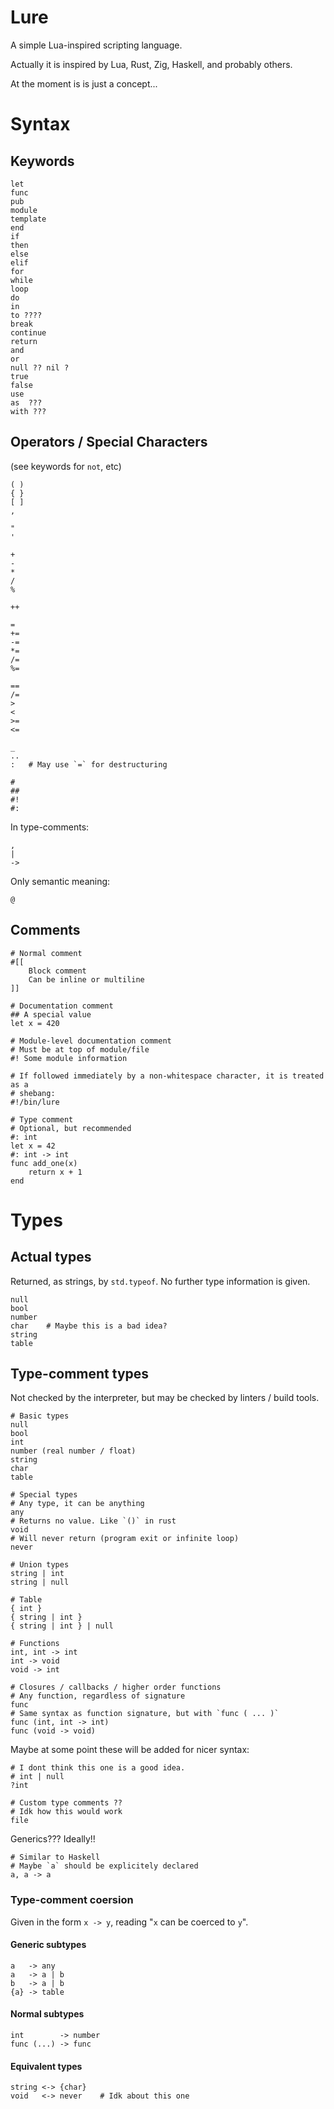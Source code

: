 # Lure

A simple Lua-inspired scripting language.

Actually it is inspired by Lua, Rust, Zig, Haskell, and probably others.

At the moment is is just a concept...

# Syntax

## Keywords

```
let
func
pub
module
template
end
if
then
else
elif
for
while
loop
do
in
to ????
break
continue
return
and
or
null ?? nil ?
true
false
use
as  ???
with ???
```

## Operators / Special Characters

(see keywords for `not`, etc)

```
( )
{ }
[ ]
,

"
'

+
-
*
/
%

++

=
+=
-=
*=
/=
%=

==
/=
>
<
>=
<=

_
..
:   # May use `=` for destructuring

#
##
#!
#:
```

In type-comments:

```
,
|
->
```

Only semantic meaning:

```
@
```

## Comments

```lure
# Normal comment
#[[
    Block comment
    Can be inline or multiline
]]

# Documentation comment
## A special value
let x = 420

# Module-level documentation comment
# Must be at top of module/file
#! Some module information

# If followed immediately by a non-whitespace character, it is treated as a
# shebang:
#!/bin/lure

# Type comment
# Optional, but recommended
#: int
let x = 42
#: int -> int
func add_one(x)
    return x + 1
end
```

# Types

## Actual types

Returned, as strings, by `std.typeof`.
No further type information is given.

```
null
bool
number
char    # Maybe this is a bad idea?
string
table
```

## Type-comment types

Not checked by the interpreter, but may be checked by linters / build tools.

```
# Basic types
null
bool
int
number (real number / float)
string
char
table

# Special types
# Any type, it can be anything
any
# Returns no value. Like `()` in rust
void
# Will never return (program exit or infinite loop)
never

# Union types
string | int
string | null

# Table
{ int }
{ string | int }
{ string | int } | null

# Functions
int, int -> int
int -> void
void -> int

# Closures / callbacks / higher order functions
# Any function, regardless of signature
func
# Same syntax as function signature, but with `func ( ... )`
func (int, int -> int)
func (void -> void)
```

Maybe at some point these will be added for nicer syntax:

```
# I dont think this one is a good idea.
# int | null
?int

# Custom type comments ??
# Idk how this would work
file
```

Generics??? Ideally!!

```
# Similar to Haskell
# Maybe `a` should be explicitely declared
a, a -> a
```

### Type-comment coersion

Given in the form `x -> y`, reading "`x` can be coerced to `y`".

#### Generic subtypes

```
a   -> any
a   -> a | b
b   -> a | b
{a} -> table
```

#### Normal subtypes

```
int        -> number
func (...) -> func
```

#### Equivalent types

```
string <-> {char}
void   <-> never    # Idk about this one
```


